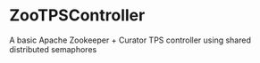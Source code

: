 ZooTPSController
================

A  basic Apache Zookeeper + Curator TPS controller using shared distributed semaphores

